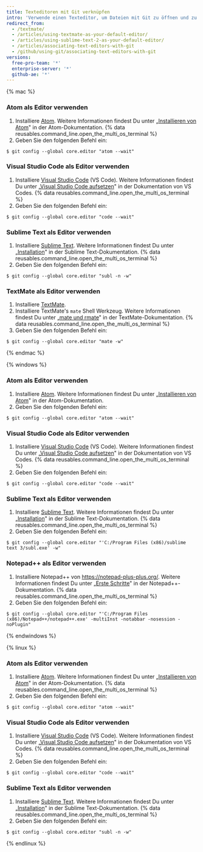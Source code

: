 ```yaml
---
title: Texteditoren mit Git verknüpfen
intro: 'Verwende einen Texteditor, um Dateien mit Git zu öffnen und zu bearbeiten.'
redirect_from:
  - /textmate/
  - /articles/using-textmate-as-your-default-editor/
  - /articles/using-sublime-text-2-as-your-default-editor/
  - /articles/associating-text-editors-with-git
  - /github/using-git/associating-text-editors-with-git
versions:
  free-pro-team: '*'
  enterprise-server: '*'
  github-ae: '*'
---
```

{% mac %}

### Atom als Editor verwenden

1. Installiere [Atom](https://atom.io/). Weitere Informationen findest Du unter „[Installieren von Atom](https://flight-manual.atom.io/getting-started/sections/installing-atom/)" in der Atom-Dokumentation.
{% data reusables.command_line.open_the_multi_os_terminal %}
3. Geben Sie den folgenden Befehl ein:
  ```shell
  $ git config --global core.editor "atom --wait"
  ```

### Visual Studio Code als Editor verwenden

1. Installiere [Visual Studio Code](https://code.visualstudio.com/) (VS Code). Weitere Informationen findest Du unter „[Visual Studio Code aufsetzen](https://code.visualstudio.com/Docs/setup/setup-overview)" in der Dokumentation von VS Codes.
{% data reusables.command_line.open_the_multi_os_terminal %}
3. Geben Sie den folgenden Befehl ein:
  ```shell
  $ git config --global core.editor "code --wait"
 ```

### Sublime Text als Editor verwenden

1. Installiere [Sublime Text](https://www.sublimetext.com/). Weitere Informationen findest Du unter „[Installation](https://docs.sublimetext.io/guide/getting-started/installation.html)" in der Sublime Text-Dokumentation.
{% data reusables.command_line.open_the_multi_os_terminal %}
3. Geben Sie den folgenden Befehl ein:
  ```shell
  $ git config --global core.editor "subl -n -w"
  ```

### TextMate als Editor verwenden

1. Installiere [TextMate](https://macromates.com/).
2. Installiere TextMate's `mate` Shell Werkzeug. Weitere Informationen findest Du unter „[mate und rmate](https://macromates.com/blog/2011/mate-and-rmate/)" in der TextMate-Dokumentation.
{% data reusables.command_line.open_the_multi_os_terminal %}
4. Geben Sie den folgenden Befehl ein:
  ```shell
  $ git config --global core.editor "mate -w"
  ```
{% endmac %}

{% windows %}

### Atom als Editor verwenden

1. Installiere [Atom](https://atom.io/). Weitere Informationen findest Du unter „[Installieren von Atom](https://flight-manual.atom.io/getting-started/sections/installing-atom/)" in der Atom-Dokumentation.
3. Geben Sie den folgenden Befehl ein:
  ```shell
  $ git config --global core.editor "atom --wait"
  ```

### Visual Studio Code als Editor verwenden

1. Installiere [Visual Studio Code](https://code.visualstudio.com/) (VS Code). Weitere Informationen findest Du unter „[Visual Studio Code aufsetzen](https://code.visualstudio.com/Docs/setup/setup-overview)" in der Dokumentation von VS Codes.
{% data reusables.command_line.open_the_multi_os_terminal %}
3. Geben Sie den folgenden Befehl ein:
  ```shell
  $ git config --global core.editor "code --wait"
 ```

### Sublime Text als Editor verwenden

1. Installiere [Sublime Text](https://www.sublimetext.com/). Weitere Informationen findest Du unter „[Installation](https://docs.sublimetext.io/guide/getting-started/installation.html)" in der Sublime Text-Dokumentation.
{% data reusables.command_line.open_the_multi_os_terminal %}
3. Geben Sie den folgenden Befehl ein:
  ```shell
  $ git config --global core.editor "'C:/Program Files (x86)/sublime text 3/subl.exe' -w"
  ```

### Notepad++ als Editor verwenden

1. Installiere Notepad++ von https://notepad-plus-plus.org/. Weitere Informationen findest Du unter „[Erste Schritte](https://npp-user-manual.org/docs/getting-started/)" in der Notepad++-Dokumentation.
{% data reusables.command_line.open_the_multi_os_terminal %}
3. Geben Sie den folgenden Befehl ein:
  ```shell
  $ git config --global core.editor "'C:/Program Files (x86)/Notepad++/notepad++.exe' -multiInst -notabbar -nosession -noPlugin"
  ```
{% endwindows %}

{% linux %}

### Atom als Editor verwenden

1. Installiere [Atom](https://atom.io/). Weitere Informationen findest Du unter „[Installieren von Atom](https://flight-manual.atom.io/getting-started/sections/installing-atom/)" in der Atom-Dokumentation.
{% data reusables.command_line.open_the_multi_os_terminal %}
3. Geben Sie den folgenden Befehl ein:
  ```shell
  $ git config --global core.editor "atom --wait"
  ```

### Visual Studio Code als Editor verwenden

1. Installiere [Visual Studio Code](https://code.visualstudio.com/) (VS Code). Weitere Informationen findest Du unter „[Visual Studio Code aufsetzen](https://code.visualstudio.com/Docs/setup/setup-overview)" in der Dokumentation von VS Codes.
{% data reusables.command_line.open_the_multi_os_terminal %}
3. Geben Sie den folgenden Befehl ein:
  ```shell
  $ git config --global core.editor "code --wait"
 ```

### Sublime Text als Editor verwenden

1. Installiere [Sublime Text](https://www.sublimetext.com/). Weitere Informationen findest Du unter „[Installation](https://docs.sublimetext.io/guide/getting-started/installation.html)" in der Sublime Text-Dokumentation.
{% data reusables.command_line.open_the_multi_os_terminal %}
3. Geben Sie den folgenden Befehl ein:
  ```shell
  $ git config --global core.editor "subl -n -w"
  ```

{% endlinux %}
